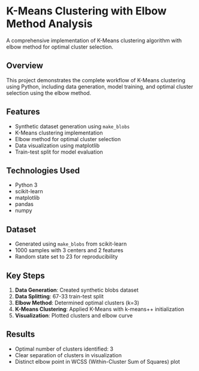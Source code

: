 # K-Means Clustering with Elbow Method Analysis

A comprehensive implementation of K-Means clustering algorithm with elbow method for optimal cluster selection.

## Overview
This project demonstrates the complete workflow of K-Means clustering using Python, including data generation, model training, and optimal cluster selection using the elbow method.

## Features
- Synthetic dataset generation using `make_blobs`
- K-Means clustering implementation
- Elbow method for optimal cluster selection
- Data visualization using matplotlib
- Train-test split for model evaluation

## Technologies Used
- Python 3
- scikit-learn
- matplotlib
- pandas
- numpy

## Dataset
- Generated using `make_blobs` from scikit-learn
- 1000 samples with 3 centers and 2 features
- Random state set to 23 for reproducibility

## Key Steps
1. **Data Generation**: Created synthetic blobs dataset
2. **Data Splitting**: 67-33 train-test split
3. **Elbow Method**: Determined optimal clusters (k=3)
4. **K-Means Clustering**: Applied K-Means with k-means++ initialization
5. **Visualization**: Plotted clusters and elbow curve

## Results
- Optimal number of clusters identified: 3
- Clear separation of clusters in visualization
- Distinct elbow point in WCSS (Within-Cluster Sum of Squares) plot
